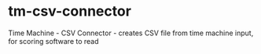# tm-csv-connector
Time Machine - CSV Connector - creates CSV file from time machine input, for scoring software to read
